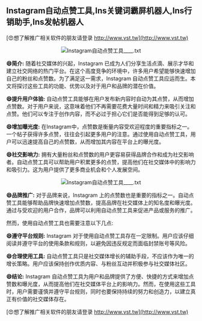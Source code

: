 ## **Instagram自动点赞工具,Ins关键词霸屏机器人,Ins行销助手,Ins发帖机器人**

[😍想了解推广相关软件的朋友请登录 http://www.vst.tw](http://www.vst.tw)

 <center><img src="https://vst.tw/MP4/tuiguang/png/1.png" alt="Instagram自动点赞工具____.txt"></center>

**😄简介:**
随着社交媒体的兴起，Instagram 已成为人们分享生活点滴、展示才华和建立社交网络的热门平台。在这个高度竞争的环境中，许多用户希望能够快速增加自己的粉丝和点赞数。为了满足这一需求，Instagram 自动点赞工具应运而生。本文将探讨这些工具的功能、优势以及对于用户和品牌的潜在价值。

**😄提升用户体验:**
自动点赞工具能够在用户发布新内容时自动为其点赞，从而增加点赞数。对于用户来说，这意味着他们不再需要花费大量时间和精力来吸引关注和点赞。他们可以专注于创作内容，而不必过于担心它们是否能得到足够的认可。

**😄增加曝光度:**
在Instagram中，点赞数是衡量内容受欢迎程度的重要指标之一。一个帖子获得许多点赞，往往会引起更多用户的注意。通过使用自动点赞工具，用户可以迅速提高自己的点赞数，从而增加其内容在平台上的曝光度。

**😄社交影响力:**
拥有大量粉丝和点赞数的用户更容易获得品牌合作和成为社交影响者。自动点赞工具可以帮助用户积累更多的点赞，提高他们在社交媒体中的影响力和吸引力。这为用户提供了更多商业机会和个人发展空间。

 <center><img src="https://vst.tw/MP4/tuiguang/png/1.png" alt="Instagram自动点赞工具____.txt"></center>

**😄品牌推广:**
对于品牌来说，Instagram 上的点赞数也是重要的指标之一。自动点赞工具能够帮助品牌快速增加点赞数，提高品牌在社交媒体上的知名度和曝光度。通过与受欢迎的用户合作，品牌可以利用自动点赞工具来促进产品或服务的推广。

然而，使用自动点赞工具也需要注意以下几点:

**😄遵守平台规则:**
Instagram 对于使用自动点赞工具存在一定限制。用户应该仔细阅读并遵守平台的使用条款和规则，以避免因违反规定而面临封禁账号等风险。

**😄合理使用工具:**
自动点赞工具只是社交媒体增长的辅助手段，不应该作为唯一的增长策略。用户应该保持创作优质内容、与粉丝互动并积极参与社交媒体社区。

**😄结论:**
Instagram 自动点赞工具为用户和品牌提供了方便、快捷的方式来增加点赞数和曝光度，从而提高他们在社交媒体平台上的影响力。然而，在使用这些工具时，用户需要谨慎并遵守平台规则，同时也要保持持续的努力和创造力，以建立真正有价值的社交媒体存在。

[😍想了解推广相关软件的朋友请登录 http://www.vst.tw](http://www.vst.tw)



